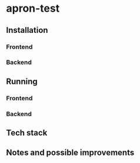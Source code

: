 # apron-test

## Installation

### Frontend

### Backend


## Running

### Frontend

### Backend


## Tech stack


## Notes and possible improvements
